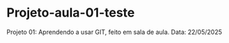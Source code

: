 # Projeto-aula-01-teste
Projeto 01: Aprendendo a usar GIT, feito em sala de aula. 
Data: 22/05/2025
